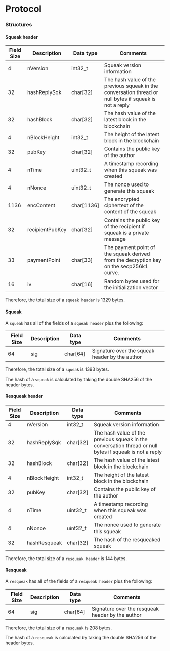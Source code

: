 # Protocol

### Structures

#### Squeak header

Field Size | Description | Data type | Comments
--- | --- | --- | ---
4 | nVersion | int32_t | Squeak version information
32 | hashReplySqk | char[32] | The hash value of the previous squeak in the conversation thread or null bytes if squeak is not a reply
32 | hashBlock | char[32] | The hash value of the latest block in the blockchain
4 | nBlockHeight | int32_t | The height of the latest block in the blockchain
32 | pubKey | char[32] | Contains the public key of the author
4 | nTime | uint32_t | A timestamp recording when this squeak was created
4 | nNonce | uint32_t | The nonce used to generate this squeak
1136 | encContent | char[1136] | The encrypted ciphertext of the content of the squeak
32 | recipientPubKey | char[32] | Contains the public key of the recipient if squeak is a private message
33 | paymentPoint | char[33] | The payment point of the squeak derived from the decryption key on the secp256k1 curve.
16 | iv | char[16] | Random bytes used for the initialization vector

Therefore, the total size of a `squeak header` is 1329 bytes.

#### Squeak

A `squeak` has all of the fields of a `squeak header` plus the following:

Field Size | Description | Data type | Comments
--- | --- | --- | ---
64 | sig | char[64] | Signature over the squeak header by the author

Therefore, the total size of a `squeak` is 1393 bytes.

The hash of a `squeak` is calculated by taking the double SHA256 of the header bytes.

#### Resqueak header

Field Size | Description | Data type | Comments
--- | --- | --- | ---
4 | nVersion | int32_t | Squeak version information
32 | hashReplySqk | char[32] | The hash value of the previous squeak in the conversation thread or null bytes if squeak is not a reply
32 | hashBlock | char[32] | The hash value of the latest block in the blockchain
4 | nBlockHeight | int32_t | The height of the latest block in the blockchain
32 | pubKey | char[32] | Contains the public key of the author
4 | nTime | uint32_t | A timestamp recording when this squeak was created
4 | nNonce | uint32_t | The nonce used to generate this squeak
32 | hashResqueak | char[32] | The hash of the resqueaked squeak

Therefore, the total size of a `resqueak header` is 144 bytes.

#### Resqueak

A `resqueak` has all of the fields of a `resqueak header` plus the following:

Field Size | Description | Data type | Comments
--- | --- | --- | ---
64 | sig | char[64] | Signature over the resqueak header by the author

Therefore, the total size of a `resqueak` is 208 bytes.

The hash of a `resqueak` is calculated by taking the double SHA256 of the header bytes.
